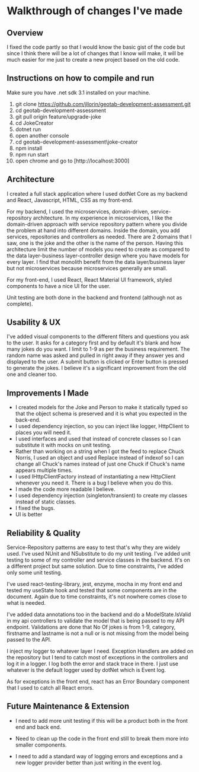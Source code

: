 # Walkthrough of changes I've made

## Overview

I fixed the code partly so that I would know the basic gist of the code but since I think there will be a lot of changes that I know will make, it will be much easier for me just to create a new project based on the old code.

## Instructions on how to compile and run

Make sure you have .net sdk 3.1 installed on your machine.

1. git clone https://github.com/jllorin/geotab-development-assessment.git
2. cd geotab-development-assessment
3. git pull origin feature/upgrade-joke
4. cd JokeCreator
5. dotnet run
6. open another console
7. cd geotab-development-assessment\joke-creator
8. npm install
9. npm run start
10. open chrome and go to [http://localhost:3000]

## Architecture

I created a full stack application where I used dotNet Core as my backend and React, Javascript, HTML, CSS as my front-end. 

For my backend, I used the microservices, domain-driven, service-repository architecture. In my experience in microservices, I like the domain-driven approach with service repository pattern where you divide the problem at hand into different domains. Inside the domain, you add services, repositories and controllers as needed. There are 2 domains that I saw, one is the joke and the other is the name of the person. Having this architecture limit the number of models you need to create as compared to the data layer-business layer-controller design where you have models for every layer. I find that monolith benefit from the data layer/business layer but not microservices because microservices generally are small.

For my front-end, I used React, React Material UI framework, styled components to have a nice UI for the user. 

Unit testing are both done in the backend and frontend (although not as complete).

## Usability & UX

I've added visual components to the different filters and questions you ask to the user. It asks for a category first and by default it's blank and how many jokes do you want. I limit to 1-9 as per the business requirement. The random name was asked and pulled in right away if they answer yes and displayed to the user. A submit button is clicked or Enter button is pressed to generate the jokes. I believe it's a significant improvement from the old one and cleaner too.

## Improvements I Made

- I created models for the Joke and Person to make it statically typed so that the object schema is preserved and it is what you expected in the back-end. 
- I used dependency injection, so you can inject like logger, HttpClient to places you will need it.
- I used interfaces and used that instead of concrete classes so I can substitute it with mocks on unit testing.
- Rather than working on a string when I got the feed to replace Chuck Norris, I used an object and used Replace instead of indexof so I can change all Chuck's names instead of just one Chuck if Chuck's name appears multiple times.
- I used IHttpClientFactory instead of instantiating a new HttpClient whenever you need it. There is a bug I believe when you do this.
- I made the code more readable I believe.
- I used dependency injection (singleton/transient) to create my classes instead of static classes.
- I fixed the bugs.
- UI is better

## Reliability & Quality

Service-Repository patterns are easy to test that's why they are widely used. I've used NUnit and NSubstitute to do my unit testing. I've added unit testing to some of my controller and service classes in the backend. It's on a different project but same solution. Due to time constraints, I've added only some unit testing.

I've used react-testing-library, jest, enzyme, mocha in my front end and tested my useState hook and tested that some components are in the document. Again due to time constraints, it's not nowhere comes close to what is needed. 

I've added data annotations too in the backend and do a ModelState.IsValid in my api controllers to validate the model that is being passed to my API endpoint. Validations are done that No Of jokes is from 1-9, category, firstname and lastname is not a null or is not missing from the model being passed to the API. 

I inject my logger to whatever layer I need. Exception Handlers are added on the repository but I tend to catch most of exceptions in the controllers and log it in a logger. I log both the error and stack trace in there. I just use whatever is the default logger used by dotNet which is Event log.

As for exceptions in the front end, react has an Error Boundary component that I used to catch all React errors.

## Future Maintenance & Extension

- I need to add more unit testing if this will be a product both in the front end and back end. 

- Need to clean up the code in the front end still to break them more into smaller components.

- I need to add a standard way of logging errors and exceptions and a new logger provider better than just writing in the event log. 

